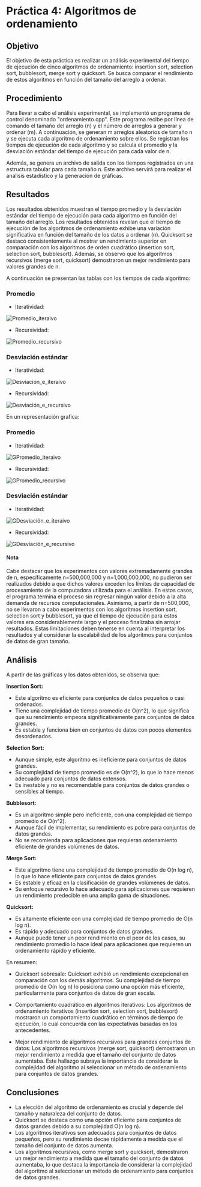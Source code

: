 # Práctica 4: Algoritmos de ordenamiento

## Objetivo

El objetivo de esta práctica es realizar un análisis experimental del tiempo de ejecución de cinco algoritmos de ordenamiento: insertion sort, selection sort, bubblesort, merge sort y quicksort. Se busca comparar el rendimiento de estos algoritmos en función del tamaño del arreglo a ordenar.

## Procedimiento

Para llevar a cabo el análisis experimental, se implementó un programa de control denominado "ordenamiento.cpp". Este programa recibe por línea de comando el tamaño del arreglo (n) y el número de arreglos a generar y ordenar (m). A continuación, se generan m arreglos aleatorios de tamaño n y se ejecuta cada algoritmo de ordenamiento sobre ellos. Se registran los tiempos de ejecución de cada algoritmo y se calcula el promedio y la desviación estándar del tiempo de ejecución para cada valor de n.

Además, se genera un archivo de salida con los tiempos registrados en una estructura tabular para cada tamaño n. Este archivo servirá para realizar el análisis estadístico y la generación de gráficas.

## Resultados

Los resultados obtenidos muestran el tiempo promedio y la desviación estándar del tiempo de ejecución para cada algoritmo en función del tamaño del arreglo.
Los resultados obtenidos revelan que el tiempo de ejecución de los algoritmos de ordenamiento exhibe una variación significativa en función del tamaño de los datos a ordenar (n). Quicksort se destacó consistentemente al mostrar un rendimiento superior en comparación con los algoritmos de orden cuadrático (insertion sort, selection sort, bubblesort). Además, se observó que los algoritmos recursivos (merge sort, quicksort) demostraron un mejor rendimiento para valores grandes de n. 

A continuación se presentan las tablas con los tiempos de cada algoritmo:

### Promedio

- Iteratividad:
  
![Promedio_iteraivo](T_Pi.png)

- Recursividad:

![Promedio_recursivo](T_Pr.png)


### Desviación estándar

- Iteratividad:

![Desviación_e_iteraivo](T_Di.png)

- Recursividad:

![Desviación_e_recursivo](T_Dr.png)

En un representación grafica:

### Promedio

- Iteratividad:
  
![GPromedio_iteraivo](G_Pi.jpg)

- Recursividad:

![GPromedio_recursivo](G_Pr.jpg)


### Desviación estándar

- Iteratividad:

![GDesviación_e_iteraivo](G_Di.jpg)

- Recursividad:

![GDesviación_e_recursivo](G_Dr.jpg)

#### Nota
Cabe destacar que los experimentos con valores extremadamente grandes de n, específicamente n=500,000,000 y n=1,000,000,000, no pudieron ser realizados debido a que dichos valores exceden los límites de capacidad de procesamiento de la computadora utilizada para el análisis. En estos casos, el programa termina el proceso sin regresar ningún valor debido a la alta demanda de recursos computacionales.
Asimismo, a partir de n=500,000, no se llevaron a cabo experimentos con los algoritmos insertion sort, selection sort y bubblesort, ya que el tiempo de ejecución para estos valores era considerablemente largo y el proceso finalizaba sin arrojar resultados. Estas limitaciones deben tenerse en cuenta al interpretar los resultados y al considerar la escalabilidad de los algoritmos para conjuntos de datos de gran tamaño.

## Análisis

A partir de las gráficas y los datos obtenidos, se observa que:

**Insertion Sort:**
- Este algoritmo es eficiente para conjuntos de datos pequeños o casi ordenados.
- Tiene una complejidad de tiempo promedio de O(n^2), lo que significa que su rendimiento empeora significativamente para conjuntos de datos grandes.
- Es estable y funciona bien en conjuntos de datos con pocos elementos desordenados.

**Selection Sort:**
- Aunque simple, este algoritmo es ineficiente para conjuntos de datos grandes.
- Su complejidad de tiempo promedio es de O(n^2), lo que lo hace menos adecuado para conjuntos de datos extensos.
- Es inestable y no es recomendable para conjuntos de datos grandes o sensibles al tiempo.

**Bubblesort:**
- Es un algoritmo simple pero ineficiente, con una complejidad de tiempo promedio de O(n^2).
- Aunque fácil de implementar, su rendimiento es pobre para conjuntos de datos grandes.
- No se recomienda para aplicaciones que requieran ordenamiento eficiente de grandes volúmenes de datos.

**Merge Sort:**
- Este algoritmo tiene una complejidad de tiempo promedio de O(n log n), lo que lo hace eficiente para conjuntos de datos grandes.
- Es estable y eficaz en la clasificación de grandes volúmenes de datos.
- Su enfoque recursivo lo hace adecuado para aplicaciones que requieren un rendimiento predecible en una amplia gama de situaciones.

**Quicksort:**
- Es altamente eficiente con una complejidad de tiempo promedio de O(n log n).
- Es rápido y adecuado para conjuntos de datos grandes.
- Aunque puede tener un peor rendimiento en el peor de los casos, su rendimiento promedio lo hace ideal para aplicaciones que requieren un ordenamiento rápido y eficiente.

En resumen:

- Quicksort sobresale: Quicksort exhibió un rendimiento excepcional en comparación con los demás algoritmos. Su complejidad de tiempo promedio de O(n log n) lo posiciona como una opción más eficiente, particularmente para conjuntos de datos de gran escala.

- Comportamiento cuadrático en algoritmos iterativos: Los algoritmos de ordenamiento iterativos (insertion sort, selection sort, bubblesort) mostraron un comportamiento cuadrático en términos de tiempo de ejecución, lo cual concuerda con las expectativas basadas en los antecedentes.

- Mejor rendimiento de algoritmos recursivos para grandes conjuntos de datos: Los algoritmos recursivos (merge sort, quicksort) demostraron un mejor rendimiento a medida que el tamaño del conjunto de datos aumentaba. Este hallazgo subraya la importancia de considerar la complejidad del algoritmo al seleccionar un método de ordenamiento para conjuntos de datos grandes.

## Conclusiones

- La elección del algoritmo de ordenamiento es crucial y depende del tamaño y naturaleza del conjunto de datos.
- Quicksort se destaca como una opción eficiente para conjuntos de datos grandes debido a su complejidad O(n log n).
- Los algoritmos iterativos son adecuados para conjuntos de datos pequeños, pero su rendimiento decae rápidamente a medida que el tamaño del conjunto de datos aumenta.
- Los algoritmos recursivos, como merge sort y quicksort, demostraron un mejor rendimiento a medida que el tamaño del conjunto de datos aumentaba, lo que destaca la importancia de considerar la complejidad del algoritmo al seleccionar un método de ordenamiento para conjuntos de datos grandes.
